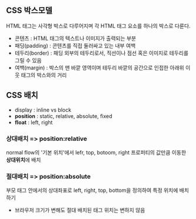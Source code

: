 ## CSS 박스모델

HTML 태그는 사각형 박스로 다루어지며 각 HTML 태그 요소를 하나의 박스로 다룬다.

- 콘텐츠 : HTML 태그의 텍스트나 이미지가 출력되는 부분
- 패딩(padding) : 콘텐츠를 직접 둘러싸고 있는 내부 여백
- 테두리(border) : 패딩 외부의 테두리로서, 직선이나 점선 혹은 이미지로 테두리를 그릴 수 있음
- 여백(margin) : 박스의 맨 바깥 영역이며 테두리 바깥의 공간으로 인접한 아래위 이웃 태그의 박스와의 거리



## CSS 배치

- display : inline vs block
- **position** : static, relative, absolute, fixed
- **float** : left, right

### 상대배치 => position:relative

normal flow의 '기본 위치'에서 lefr, top, botoom, right 프로퍼티의 값만큼 이동한 **상대위치**에 배치

### 절대배치 => position:absolute

부모 태그 안에서의 상대좌표로 left, right, top, bottom을 정의하여 특정 위치에 배치하기

- 브라우저 크기가 변해도 절대 배치된 태그 위치는 변하지 않음

